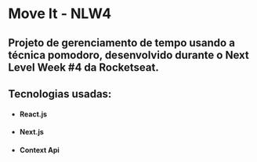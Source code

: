 # Move It - NLW4

## Projeto de gerenciamento de tempo usando a técnica pomodoro, desenvolvido durante o Next Level Week #4 da Rocketseat.

## Tecnologias usadas:

- #### React.js
- #### Next.js
- #### Context Api
